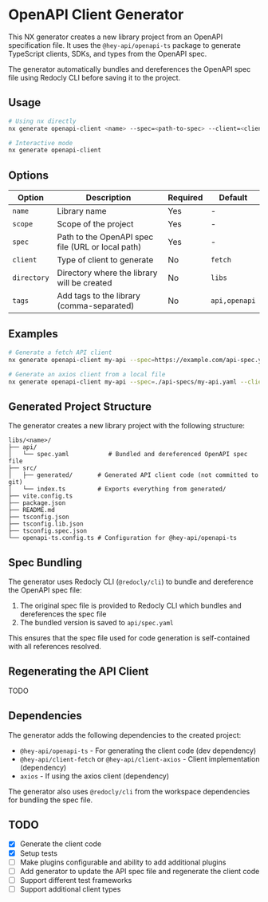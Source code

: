 # OpenAPI Client Generator

This NX generator creates a new library project from an OpenAPI specification file. It uses the `@hey-api/openapi-ts` package to generate TypeScript clients, SDKs, and types from the OpenAPI spec.

The generator automatically bundles and dereferences the OpenAPI spec file using Redocly CLI before saving it to the project.

## Usage

```bash
# Using nx directly
nx generate openapi-client <name> --spec=<path-to-spec> --client=<client-type> --scope=<scope> --tags=<tags>

# Interactive mode
nx generate openapi-client
```

## Options

| Option      | Description                                       | Required | Default       |
| ----------- | ------------------------------------------------- | -------- | ------------- |
| `name`      | Library name                                      | Yes      | -             |
| `scope`     | Scope of the project                              | Yes      | -             |
| `spec`      | Path to the OpenAPI spec file (URL or local path) | Yes      | -             |
| `client`    | Type of client to generate                        | No       | `fetch`       |
| `directory` | Directory where the library will be created       | No       | `libs`        |
| `tags`      | Add tags to the library (comma-separated)         | No       | `api,openapi` |

## Examples

```bash
# Generate a fetch API client
nx generate openapi-client my-api --spec=https://example.com/api-spec.yaml --client=@hey-api/client-fetch --scope=@my-app

# Generate an axios client from a local file
nx generate openapi-client my-api --spec=./api-specs/my-api.yaml --client=@hey-api/client-axios --scope=@my-app
```

## Generated Project Structure

The generator creates a new library project with the following structure:

```
libs/<name>/
├── api/
│   └── spec.yaml           # Bundled and dereferenced OpenAPI spec file
├── src/
│   ├── generated/       # Generated API client code (not committed to git)
│   └── index.ts         # Exports everything from generated/
├── vite.config.ts
├── package.json
├── README.md
├── tsconfig.json
├── tsconfig.lib.json
├── tsconfig.spec.json
└── openapi-ts.config.ts # Configuration for @hey-api/openapi-ts
```

## Spec Bundling

The generator uses Redocly CLI (`@redocly/cli`) to bundle and dereference the OpenAPI spec file:

1. The original spec file is provided to Redocly CLI which bundles and dereferences the spec file
2. The bundled version is saved to `api/spec.yaml`

This ensures that the spec file used for code generation is self-contained with all references resolved.

## Regenerating the API Client

TODO

## Dependencies

The generator adds the following dependencies to the created project:

- `@hey-api/openapi-ts` - For generating the client code (dev dependency)
- `@hey-api/client-fetch` or `@hey-api/client-axios` - Client implementation (dependency)
- `axios` - If using the axios client (dependency)

The generator also uses `@redocly/cli` from the workspace dependencies for bundling the spec file.

## TODO

- [x] Generate the client code
- [x] Setup tests
- [ ] Make plugins configurable and ability to add additional plugins
- [ ] Add generator to update the API spec file and regenerate the client code
- [ ] Support different test frameworks
- [ ] Support additional client types

